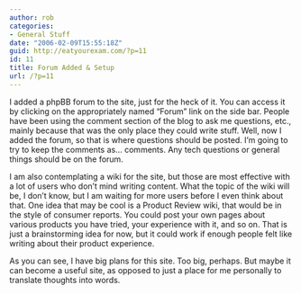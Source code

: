 ```yaml
---
author: rob
categories:
- General Stuff
date: "2006-02-09T15:55:18Z"
guid: http://eatyourexam.com/?p=11
id: 11
title: Forum Added & Setup
url: /?p=11
---
```

I added a phpBB forum to the site, just for the heck of it. You can access it by clicking on the appropriately named &#8220;Forum&#8221; link on the side bar. People have been using the comment section of the blog to ask me questions, etc., mainly because that was the only place they could write stuff. Well, now I added the forum, so that is where questions should be posted. I&#8217;m going to try to keep the comments as&#8230; comments. Any tech questions or general things should be on the forum.

I am also contemplating a wiki for the site, but those are most effective with a lot of users who don&#8217;t mind writing content. What the topic of the wiki will be, I don&#8217;t know, but I am waiting for more users before I even think about that. One idea that may be cool is a Product Review wiki, that would be in the style of consumer reports. You could post your own pages about various products you have tried, your experience with it, and so on. That is just a brainstorming idea for now, but it could work if enough people felt like writing about their product experience.

As you can see, I have big plans for this site. Too big, perhaps. But maybe it can become a useful site, as opposed to just a place for me personally to translate thoughts into words.